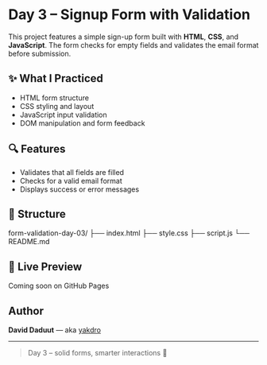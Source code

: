 # Day 3 – Signup Form with Validation

This project features a simple sign-up form built with **HTML**, **CSS**, and **JavaScript**. The form checks for empty fields and validates the email format before submission.

## ✨ What I Practiced

- HTML form structure
- CSS styling and layout
- JavaScript input validation
- DOM manipulation and form feedback

## 🔍 Features

- Validates that all fields are filled
- Checks for a valid email format
- Displays success or error messages

## 📁 Structure

form-validation-day-03/
├── index.html
├── style.css
├── script.js
└── README.md


## 🚀 Live Preview

Coming soon on GitHub Pages

## Author

**David Daduut** — aka [yakdro](https://github.com/yakdro)

---

> Day 3 – solid forms, smarter interactions 🔐
